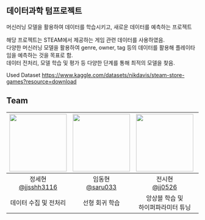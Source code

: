 ## 데이터과학 텀프로젝트


머신러닝 모델을 활용하여 데이터를 학습시키고, 새로운 데이터를 예측하는 프로젝트<br/>


해당 프로젝트는 STEAM에서 제공하는 게임 관련 데이터를 사용하였음.<br/>
다양한 머신러닝 모델을 활용하여 genre, owner, tag 등의 데이터를 활용해 플레이타임을 예측하는 것을 목표로 함.<br/>
데이터 전처리, 모델 학습 및 평가 등 다양한 단계를 통해 최적의 모델을 찾음.

Used Dataset
https://www.kaggle.com/datasets/nikdavis/steam-store-games?resource=download


## Team
|<img src="https://avatars.githubusercontent.com/u/49449767?v=4" width="150" height="150"/>|<img src="https://avatars.githubusercontent.com/u/151642091?v=4" width="150" height="150"/>|<img src="https://avatars.githubusercontent.com/u/77379157?v=4" width="150" height="150"/>|<img src="https://avatars.githubusercontent.com/u/92977621?v=4" width="150" height="150"/>|
|:-:|:-:|:-:|:-:|
|정세현<br/>[@jjsshh3116](https://github.com/jjsshh3116)|임동현<br/>[@saru033](https://github.com/saru033)|전시현<br/>[@jj0526](https://github.com/jj0526)|박예진<br/>[@yezzan9](https://github.com/yezzan9)|
|데이터 수집 및 전처리|선형 회귀 학습|앙상블 학습 및<br/>하이퍼파라미터 튜닝|결과 분석 및<br/>프로젝트 문서화|
